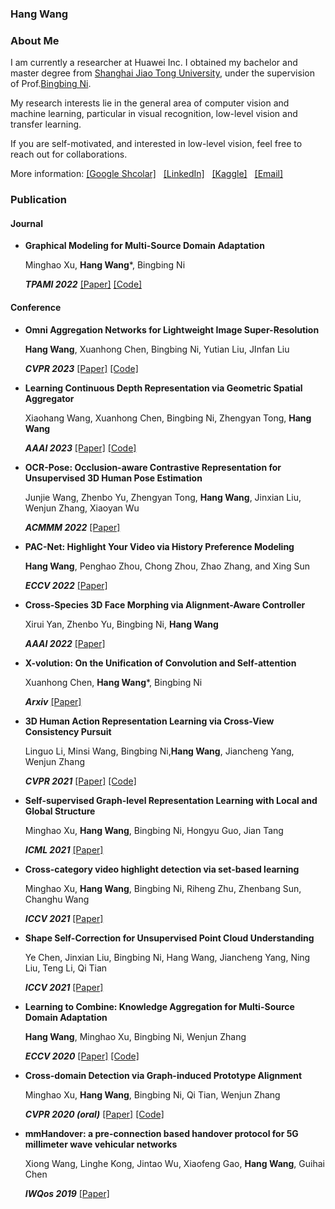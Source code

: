 ### Hang Wang


### About Me
I am currently a researcher at Huawei Inc. I obtained my bachelor and  master degree from [Shanghai Jiao Tong University](http://en.sjtu.edu.cn/), under the supervision of Prof.[Bingbing Ni](https://scholar.google.com/citations?user=eUbmKwYAAAAJ&hl). 

My research interests lie in the general area of computer vision and machine learning, particular in visual recognition, low-level vision and transfer learning. 

If you are self-motivated, and interested in low-level vision, feel free to reach out for collaborations.

More information: [[Google Shcolar]](https://scholar.google.com/citations?user=r8UKYQYAAAAJ&hl)  &nbsp; [[LinkedIn]](https://www.linkedin.cn/in/%E8%88%AA-%E7%8E%8B-771a09168/) &nbsp;  [[Kaggle]](https://www.kaggle.com/sjtuwh)  &nbsp; [[Email]](francis970625@gmail.com)

<!-- Here is my CV: [[CV (EN)]](CV_EN.pdf), [[CV (中文)]](CV_CN.pdf). -->

### Publication

#### Journal

* **Graphical Modeling for Multi-Source Domain Adaptation**

  Minghao Xu, **Hang Wang***, Bingbing Ni

  _**TPAMI 2022**_ [[Paper]](https://arxiv.org/pdf/2104.13057.pdf) [[Code]](https://github.com/Francis0625/Graphical-Modeling-for-Multi-Source-Domain-Adaptation)
  

#### Conference

* **Omni Aggregation Networks for Lightweight Image Super-Resolution**

  **Hang Wang**, Xuanhong Chen, Bingbing Ni, Yutian Liu, JInfan Liu

  _**CVPR 2023**_ [[Paper]]() [[Code]](https://github.com/Francis0625/Omni-SR)
  

* **Learning Continuous Depth Representation via Geometric Spatial Aggregator**

  Xiaohang Wang, Xuanhong Chen, Bingbing Ni, Zhengyan Tong, **Hang Wang**

  _**AAAI 2023**_ [[Paper]](https://arxiv.org/pdf/2212.03499.pdf) [[Code]](https://github.com/nana01219/GeoDSR)
  
  	
* **OCR-Pose: Occlusion-aware Contrastive Representation for Unsupervised 3D Human Pose Estimation**

  Junjie Wang, Zhenbo Yu, Zhengyan Tong, **Hang Wang**, Jinxian Liu, Wenjun Zhang, Xiaoyan Wu
  
    _**ACMMM 2022**_ [[Paper]](https://dl.acm.org/doi/abs/10.1145/3503161.3547780) 
    

* **PAC-Net: Highlight Your Video via History Preference Modeling**

  **Hang Wang**, Penghao Zhou, Chong Zhou, Zhao Zhang, and Xing Sun

  _**ECCV 2022**_ [[Paper]](https://www.ecva.net/papers/eccv_2022/papers_ECCV/papers/136940602.pdf) 
  
  
* **Cross-Species 3D Face Morphing via Alignment-Aware Controller**

  Xirui Yan, Zhenbo Yu, Bingbing Ni, **Hang Wang**

  _**AAAI 2022**_ [[Paper]](https://ojs.aaai.org/index.php/AAAI/article/view/20208) 
  
  
* **X-volution: On the Unification of Convolution and Self-attention**

  Xuanhong Chen, **Hang Wang***, Bingbing Ni

  _**Arxiv**_ [[Paper]](https://arxiv.org/pdf/2106.02253.pdf) 
  

* **3D Human Action Representation Learning via Cross-View Consistency Pursuit**
  
  Linguo Li, Minsi Wang, Bingbing Ni,**Hang Wang**, Jiancheng Yang, Wenjun Zhang
  
  _**CVPR 2021**_ [[Paper]](https://openaccess.thecvf.com/content/CVPR2021/papers/Li_3D_Human_Action_Representation_Learning_via_Cross-View_Consistency_Pursuit_CVPR_2021_paper.pdf) [[Code]](https://github.com/LinguoLi/CrosSCLR)
  

* **Self-supervised Graph-level Representation Learning with Local and Global Structure**

  Minghao Xu, **Hang Wang**, Bingbing Ni, Hongyu Guo, Jian Tang

  _**ICML 2021**_ [[Paper]](http://proceedings.mlr.press/v139/xu21g/xu21g.pdf) 
  
  
* **Cross-category video highlight detection via set-based learning**

  Minghao Xu, **Hang Wang**, Bingbing Ni, Riheng Zhu, Zhenbang Sun, Changhu Wang

  _**ICCV 2021**_ [[Paper]](https://openaccess.thecvf.com/content/ICCV2021/papers/Xu_Cross-Category_Video_Highlight_Detection_via_Set-Based_Learning_ICCV_2021_paper.pdf) 

* **Shape Self-Correction for Unsupervised Point Cloud Understanding**

  Ye Chen, Jinxian Liu, Bingbing Ni, Hang Wang, Jiancheng Yang, Ning Liu, Teng Li, Qi Tian
  
  _**ICCV 2021**_ [[Paper]](ttps://openaccess.thecvf.com/content/ICCV2021/papers/Chen_Shape_Self-Correction_for_Unsupervised_Point_Cloud_Understanding_ICCV_2021_paper.pdf)
  
  
* **Learning to Combine: Knowledge Aggregation for Multi-Source Domain Adaptation**

  **Hang Wang**, Minghao Xu, Bingbing Ni, Wenjun Zhang

  _**ECCV 2020**_ [[Paper]](https://www.ecva.net/papers/eccv_2020/papers_ECCV/papers/123530715.pdf) [[Code]](https://github.com/ChrisAllenMing/LtC-MSDA)


* **Cross-domain Detection via Graph-induced Prototype Alignment**

  Minghao Xu, **Hang Wang**, Bingbing Ni, Qi Tian, Wenjun Zhang

  _**CVPR 2020 (oral)**_ [[Paper]](https://openaccess.thecvf.com/content_CVPR_2020/papers/Xu_Cross-Domain_Detection_via_Graph-Induced_Prototype_Alignment_CVPR_2020_paper.pdf) [[Code]](https://github.com/ChrisAllenMing/GPA-detection)
  

* **mmHandover: a pre-connection based handover protocol for 5G millimeter wave vehicular networks**

  Xiong Wang, Linghe Kong, Jintao Wu, Xiaofeng Gao, **Hang Wang**, Guihai Chen

  _**IWQos 2019**_ [[Paper]](https://dl.acm.org/doi/pdf/10.1145/3326285.3329037)
